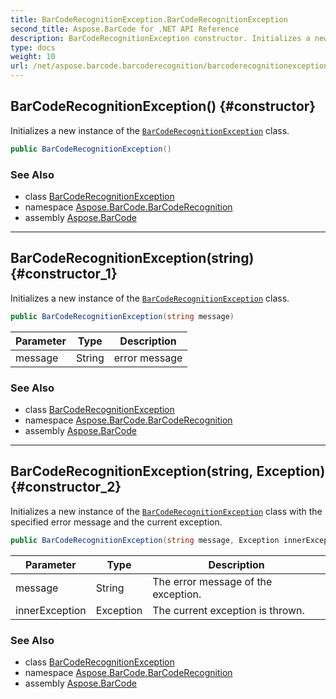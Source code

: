 ```yaml
---
title: BarCodeRecognitionException.BarCodeRecognitionException
second_title: Aspose.BarCode for .NET API Reference
description: BarCodeRecognitionException constructor. Initializes a new instance of the BarCodeRecognitionException class
type: docs
weight: 10
url: /net/aspose.barcode.barcoderecognition/barcoderecognitionexception/barcoderecognitionexception/
---
```

## BarCodeRecognitionException() {#constructor}

Initializes a new instance of the [`BarCodeRecognitionException`](../) class.

```csharp
public BarCodeRecognitionException()
```

### See Also

* class [BarCodeRecognitionException](../)
* namespace [Aspose.BarCode.BarCodeRecognition](../../barcoderecognitionexception/)
* assembly [Aspose.BarCode](../../../)

---

## BarCodeRecognitionException(string) {#constructor_1}

Initializes a new instance of the [`BarCodeRecognitionException`](../) class.

```csharp
public BarCodeRecognitionException(string message)
```

| Parameter | Type | Description |
| --- | --- | --- |
| message | String | error message |

### See Also

* class [BarCodeRecognitionException](../)
* namespace [Aspose.BarCode.BarCodeRecognition](../../barcoderecognitionexception/)
* assembly [Aspose.BarCode](../../../)

---

## BarCodeRecognitionException(string, Exception) {#constructor_2}

Initializes a new instance of the [`BarCodeRecognitionException`](../) class with the specified error message and the current exception.

```csharp
public BarCodeRecognitionException(string message, Exception innerException)
```

| Parameter | Type | Description |
| --- | --- | --- |
| message | String | The error message of the exception. |
| innerException | Exception | The current exception is thrown. |

### See Also

* class [BarCodeRecognitionException](../)
* namespace [Aspose.BarCode.BarCodeRecognition](../../barcoderecognitionexception/)
* assembly [Aspose.BarCode](../../../)



